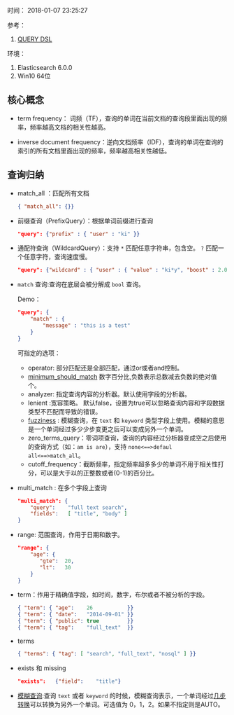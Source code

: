 时间： 2018-01-07 23:25:27 

参考： 

1. [QUERY DSL](https://www.elastic.co/guide/en/elasticsearch/reference/6.0/query-dsl.html) 

环境： 

1. Elasticsearch 6.0.0 
2. Win10 64位 

## 核心概念

* term frequency： 词频（TF），查询的单词在当前文档的查询段里面出现的频率，频率越高文档的相关性越高。

* inverse document frequency：逆向文档频率（IDF），查询的单词在查询的索引的所有文档里面出现的频率，频率越高相关性越低。

## 查询归纳

* match_all ：匹配所有文档

    ```json
    { "match_all": {}}
    ```
    
* 前缀查询（PrefixQuery）：根据单词前缀进行查询

    ```json
    "query": {"prefix" : { "user" : "ki" }}
    ```

* 通配符查询（WildcardQuery）：支持 `*` 匹配任意字符串，包含空。 `?` 匹配一个任意字符，查询速度慢。

    ```json
    "query": {"wildcard" : { "user" : { "value" : "ki*y", "boost" : 2.0 } }}
    ```

* `match` 查询:查询在底层会被分解成 `bool` 查询。

    Demo：
    
    ```json
    "query": {
        "match" : {
            "message" : "this is a test"
        }
    }
    ```

    可指定的选项：

    * operator: 部分匹配还是全部匹配，通过or或者and控制。
    * [minimum_should_match](https://www.elastic.co/guide/en/elasticsearch/reference/6.0/query-dsl-minimum-should-match.html) 数字百分比,负数表示总数减去负数的绝对值个。  
    * analyzer: 指定查询内容的分析器。默认使用字段的分析器。
    * lenient :宽容策略。 默认false，设置为true可以忽略查询内容和字段数据类型不匹配而导致的错误。
    * [fuzziness](https://www.elastic.co/guide/en/elasticsearch/reference/6.0/common-options.html#fuzziness) : 模糊查询，在 `text` 和 `keyword` 类型字段上使用。模糊的意思是一个单词经过多少少步变更之后可以变成另外一个单词。
    * zero_terms_query：零词项查询，查询的内容经过分析器变成空之后使用的查询方式（如：`am is are`），支持 `none<==>defaul all<==>match_all`。
    * cutoff_frequency：截断频率，指定频率超多多少的单词不用于相关性打分，可以是大于以的正整数或者(0-1)的百分比。 


* multi_match : 在多个字段上查询

    ```json
    "multi_match": {
        "query":    "full text search",
        "fields":   [ "title", "body" ]
    }
    ```

* range: 范围查询，作用于日期和数字。

    ```json
    "range": {
        "age": {
           "gte":  20,
           "lt":   30
        }
    }
    ```

* term：作用于精确值字段，如时间，数字，布尔或者不被分析的字段。 

    ```json
    { "term": { "age":    26           }}
    { "term": { "date":   "2014-09-01" }}
    { "term": { "public": true         }}
    { "term": { "tag":    "full_text"  }}
    ```

* terms

    ```json
    { "terms": { "tag": [ "search", "full_text", "nosql" ] }}
    ```

* exists 和 missing

    ```json
    "exists":   {"field":    "title"}
    ```

* [模糊查询](https://www.elastic.co/guide/en/elasticsearch/reference/6.0/common-options.html#fuzziness):查询 `text` 或者 `keyword` 的时候，模糊查询表示，一个单词经过[几步转换](https://en.wikipedia.org/wiki/Levenshtein_distance)可以转换为另外一个单词。可选值为 0，1，2。如果不指定则是AUTO。 
